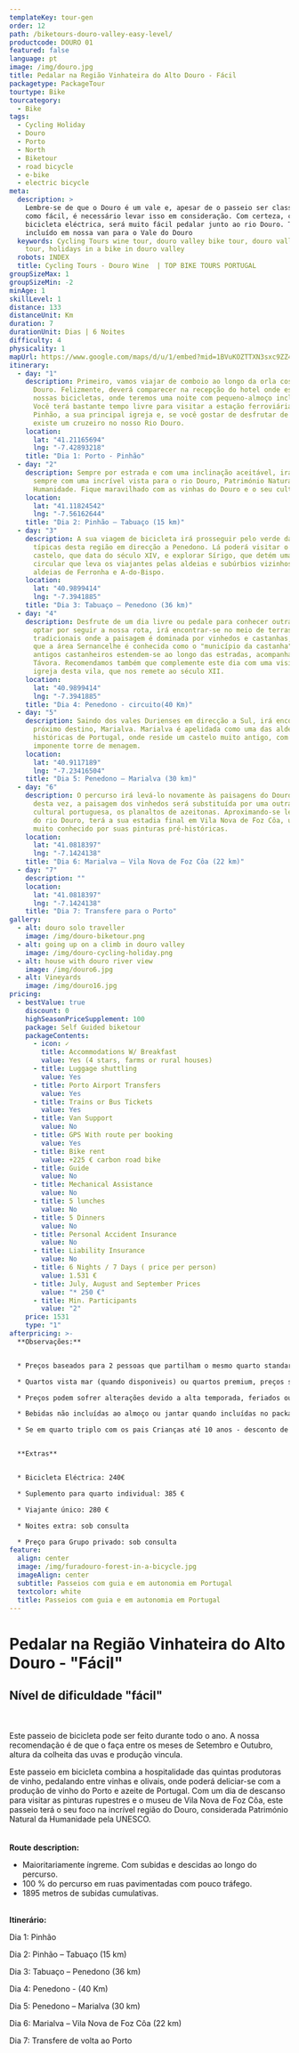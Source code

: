 ```yaml
---
templateKey: tour-gen
order: 12
path: /biketours-douro-valley-easy-level/
productcode: DOURO 01
featured: false
language: pt
image: /img/douro.jpg
title: Pedalar na Região Vinhateira do Alto Douro - Fácil
packagetype: PackageTour
tourtype: Bike
tourcategory:
  - Bike
tags:
  - Cycling Holiday
  - Douro
  - Porto
  - North
  - Biketour
  - road bicycle
  - e-bike
  - electric bicycle
meta:
  description: >
    Lembre-se de que o Douro é um vale e, apesar de o passeio ser classificado
    como fácil, é necessário levar isso em consideração. Com certeza, com uma
    bicicleta eléctrica, será muito fácil pedalar junto ao rio Douro. Transferes
    incluído em nossa van para o Vale do Douro
  keywords: Cycling Tours wine tour, douro valley bike tour, douro valley cycling
    tour, holidays in a bike in douro valley
  robots: INDEX
  title: Cycling Tours - Douro Wine  | TOP BIKE TOURS PORTUGAL
groupSizeMax: 1
groupSizeMin: -2
minAge: 1
skillLevel: 1
distance: 133
distanceUnit: Km
duration: 7
durationUnit: Dias | 6 Noites
difficulty: 4
physicality: 1
mapUrl: https://www.google.com/maps/d/u/1/embed?mid=1BVuKOZTTXN3sxc9ZZ4EKBVcHGWAoWHvK
itinerary:
  - day: "1"
    description: Primeiro, vamos viajar de comboio ao longo da orla costeira do rio
      Douro. Felizmente, deverá comparecer na recepção do hotel onde estarão as
      nossas bicicletas, onde teremos uma noite com pequeno-almoço incluído.
      Você terá bastante tempo livre para visitar a estação ferroviária do
      Pinhão, a sua principal igreja e, se você gostar de desfrutar de passeios,
      existe um cruzeiro no nosso Rio Douro.
    location:
      lat: "41.21165694"
      lng: "-7.42893218"
    title: "Dia 1: Porto - Pinhão"
  - day: "2"
    description: Sempre por estrada e com uma inclinação aceitável, irá pedalar
      sempre com uma incrível vista para o rio Douro, Património Natural da
      Humanidade. Fique maravilhado com as vinhas do Douro e o seu cultivo.
    location:
      lat: "41.11824542"
      lng: "-7.56162644"
    title: "Dia 2: Pinhão – Tabuaço (15 km)"
  - day: "3"
    description: A sua viagem de bicicleta irá prosseguir pelo verde das vinhas tão
      típicas desta região em direcção a Penedono. Lá poderá visitar o seu
      castelo, que data do século XIV, e explorar Sírigo, que detém uma rota
      circular que leva os viajantes pelas aldeias e subúrbios vizinhos, como as
      aldeias de Ferronha e A-do-Bispo.
    location:
      lat: "40.9899414"
      lng: "-7.3941885"
    title: "Dia 3: Tabuaço – Penedono (36 km)"
  - day: "4"
    description: Desfrute de um dia livre ou pedale para conhecer outras aldeias. Se
      optar por seguir a nossa rota, irá encontrar-se no meio de terras
      tradicionais onde a paisagem é dominada por vinhedos e castanhas, tanto
      que a área Sernancelhe é conhecida como o "município da castanha". Estes
      antigos castanheiros estendem-se ao longo das estradas, acompanhado do rio
      Távora. Recomendamos também que complemente este dia com uma visita à
      igreja desta vila, que nos remete ao século XII.
    location:
      lat: "40.9899414"
      lng: "-7.3941885"
    title: "Dia 4: Penedono - circuito(40 Km)"
  - day: "5"
    description: Saindo dos vales Durienses em direcção a Sul, irá encontrar o
      próximo destino, Marialva. Marialva é apelidada como uma das aldeias mais
      históricas de Portugal, onde reside um castelo muito antigo, com uma
      imponente torre de menagem.
    location:
      lat: "40.9117189"
      lng: "-7.23416504"
    title: "Dia 5: Penedono – Marialva (30 km)"
  - day: "6"
    description: O percurso irá levá-lo novamente às paisagens do Douro. Porém,
      desta vez, a paisagem dos vinhedos será substituída por uma outra herança
      cultural portuguesa, os planaltos de azeitonas. Aproximando-se lentamente
      do rio Douro, terá a sua estadia final em Vila Nova de Foz Côa, um local
      muito conhecido por suas pinturas pré-históricas.
    location:
      lat: "41.0818397"
      lng: "-7.1424138"
    title: "Dia 6: Marialva – Vila Nova de Foz Côa (22 km)"
  - day: "7"
    description: ""
    location:
      lat: "41.0818397"
      lng: "-7.1424138"
    title: "Dia 7: Transfere para o Porto"
gallery:
  - alt: douro solo traveller
    image: /img/douro-biketour.png
  - alt: going up on a climb in douro valley
    image: /img/douro-cycling-holiday.png
  - alt: house with douro river view
    image: /img/douro6.jpg
  - alt: Vineyards
    image: /img/douro16.jpg
pricing:
  - bestValue: true
    discount: 0
    highSeasonPriceSupplement: 100
    package: Self Guided biketour
    packageContents:
      - icon: ✓
        title: Accommodations W/ Breakfast
        value: Yes (4 stars, farms or rural houses)
      - title: Luggage shuttling
        value: Yes
      - title: Porto Airport Transfers
        value: Yes
      - title: Trains or Bus Tickets
        value: Yes
      - title: Van Support
        value: No
      - title: GPS With route per booking
        value: Yes
      - title: Bike rent
        value: +225 € carbon road bike
      - title: Guide
        value: No
      - title: Mechanical Assistance
        value: No
      - title: 5 lunches
        value: No
      - title: 5 Dinners
        value: No
      - title: Personal Accident Insurance
        value: No
      - title: Liability Insurance
        value: No
      - title: 6 Nights / 7 Days ( price per person)
        value: 1.531 €
      - title: July, August and September Prices
        value: "* 250 €"
      - title: Min. Participants
        value: "2"
    price: 1531
    type: "1"
afterpricing: >-
  **Observações:**


  * Preços baseados para 2 pessoas que partilham o mesmo quarto standard;

  * Quartos vista mar (quando disponiveis) ou quartos premium, preços sob consulta

  * Preços podem sofrer alterações devido a alta temporada, feriados ou fins de semana

  * Bebidas não incluídas ao almoço ou jantar quando incluídas no package

  * Se em quarto triplo com os pais Crianças até 10 anos - desconto de 35%. Crianças dos 11 aos 14 anos - 20% de desconto. Crianças dos 15 aos 17 anos - 15% de desconto.


  **Extras**


  * Bicicleta Eléctrica: 240€

  * Suplemento para quarto individual: 385 €

  * Viajante único: 280 €

  * Noites extra: sob consulta

  * Preço para Grupo privado: sob consulta
feature:
  align: center
  image: /img/furadouro-forest-in-a-bicycle.jpg
  imageAlign: center
  subtitle: Passeios com guia e em autonomia em Portugal
  textcolor: white
  title: Passeios com guia e em autonomia em Portugal
---
```

# Pedalar na Região Vinhateira do Alto Douro - "Fácil"

## Nível de dificuldade "fácil"

\
\
Este passeio de bicicleta pode ser feito durante todo o ano. A nossa recomendação é de que o faça entre os meses de Setembro e Outubro, altura da colheita das uvas e produção vincula.

Este passeio em bicicleta combina a hospitalidade das quintas produtoras de vinho, pedalando entre vinhas e olivais, onde poderá deliciar-se com a produção de vinho do Porto e azeite de Portugal. Com um dia de descanso para visitar as pinturas rupestres e o museu de Vila Nova de Foz Côa, este passeio terá o seu foco na incrível região do Douro, considerada Património Natural da Humanidade pela UNESCO.\
\
\
**Route description:**

* Maioritariamente íngreme. Com subidas e descidas ao longo do percurso.
* 100 % do percurso em ruas pavimentadas com pouco tráfego.
* 1895 metros de subidas cumulativas.

\
**Itinerário:**

Dia 1: Pinhão

Dia 2: Pinhão – Tabuaço (15 km)

Dia 3: Tabuaço – Penedono (36 km)

Dia 4: Penedono - (40 Km)

Dia 5: Penedono – Marialva (30 km)

Dia 6: Marialva – Vila Nova de Foz Côa (22 km)

Dia 7: Transfere de volta ao Porto
